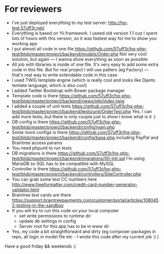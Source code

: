 # For reviewers

- I've just deployed everything to my test server: http://hq-test.57uff3r.net/
- Everything is based on Yii framework. I useed old version 1.1 cuz I spent lots of hours with this version, so it was fastest way for me to show you working app
- I put almost all code in one file https://github.com/57uff3r/hq-php-test/blob/master/project/backend/models/Order.php Not very cool solution, but again — I wanna  show everything as soon as possible
- All job with libraries is inside of one file. It's very easy to add some extra code in this file. But for real project I will use patters (eg Factory) — that's real way to write extendable code in this case
- I used TWIG template engine (which is really cool and looks like Djanto temlate language, which is also cool)
- I added Twitter Bootstrap with Bower package manager
- Template code is there https://github.com/57uff3r/hq-php-test/blob/master/project/backend/views/site/index.twig
- I added a couple of unit tests https://github.com/57uff3r/hq-php-test/blob/master/project/backend/tests/unit/OrderTest.php Yes, I can add more tests, but there is only couple  just to show  I know what is it :)
- DB config is there https://github.com/57uff3r/hq-php-test/blob/master/project/backend/config/main.php
- Some more configs is there https://github.com/57uff3r/hq-php-test/blob/master/project/backend/config/base.php including PayPal and Braintree access params
- You need  phpunit to run tests
- DB migrations is there https://github.com/57uff3r/hq-php-test/blob/master/project/backend/migrations/00-init.sql I'm using MariaDB so SQL has to be compatible with MySQL
- Controller is there https://github.com/57uff3r/hq-php-test/blob/master/project/backend/controllers/SiteController.php
- You can grab some test CC numbers here http://www.freeformatter.com/credit-card-number-generator-validator.html
- Braintree test cards are there https://support.braintreepayments.com/customer/portal/articles/1080452-testing-in-the-sandbox
- If you will try to run this code on your local computer
    - set write permissions to runtime dir
    - update db settings in config
    - Server root for this app has to be in www dir
- Yes, my code a bit straightforward and dirty (eg composer packages in repo, all logic in model file etc - I wrote this code after my current job :) )

Have a good friday && weekends :)
